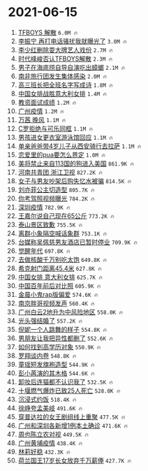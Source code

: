# 2021-06-15

1. [TFBOYS 解散](https://s.weibo.com/weibo?q=TFBOYS%20%E8%A7%A3%E6%95%A3&Refer=top) `6.0M 🔥`
1. [李振宁 再打电话骚扰我就曝光了](https://s.weibo.com/weibo?q=%E6%9D%8E%E6%8C%AF%E5%AE%81%20%E5%86%8D%E6%89%93%E7%94%B5%E8%AF%9D%E9%AA%9A%E6%89%B0%E6%88%91%E5%B0%B1%E6%9B%9D%E5%85%89%E4%BA%86&Refer=top) `3.0M 🔥`
1. [李少红删除耍大牌艺人戏份](https://s.weibo.com/weibo?q=%23%E6%9D%8E%E5%B0%91%E7%BA%A2%E5%88%A0%E9%99%A4%E8%80%8D%E5%A4%A7%E7%89%8C%E8%89%BA%E4%BA%BA%E6%88%8F%E4%BB%BD%23&Refer=top) `2.7M 🔥`
1. [时代峰峻否认TFBOYS解散](https://s.weibo.com/weibo?q=%23%E6%97%B6%E4%BB%A3%E5%B3%B0%E5%B3%BB%E5%90%A6%E8%AE%A4TFBOYS%E8%A7%A3%E6%95%A3%23&Refer=top) `2.3M 🔥`
1. [男子在海底捞自导自演吃出蟑螂](https://s.weibo.com/weibo?q=%23%E7%94%B7%E5%AD%90%E5%9C%A8%E6%B5%B7%E5%BA%95%E6%8D%9E%E8%87%AA%E5%AF%BC%E8%87%AA%E6%BC%94%E5%90%83%E5%87%BA%E8%9F%91%E8%9E%82%23&Refer=top) `2.1M 🔥`
1. [南非旅行团发生集体感染](https://s.weibo.com/weibo?q=%23%E5%8D%97%E9%9D%9E%E6%97%85%E8%A1%8C%E5%9B%A2%E5%8F%91%E7%94%9F%E9%9B%86%E4%BD%93%E6%84%9F%E6%9F%93%23&Refer=top) `2.0M 🔥`
1. [高三班长把全班名字写成诗](https://s.weibo.com/weibo?q=%23%E9%AB%98%E4%B8%89%E7%8F%AD%E9%95%BF%E6%8A%8A%E5%85%A8%E7%8F%AD%E5%90%8D%E5%AD%97%E5%86%99%E6%88%90%E8%AF%97%23&Refer=top) `1.8M 🔥`
1. [中国女排战胜意大利女排](https://s.weibo.com/weibo?q=%23%E4%B8%AD%E5%9B%BD%E5%A5%B3%E6%8E%92%E6%88%98%E8%83%9C%E6%84%8F%E5%A4%A7%E5%88%A9%E5%A5%B3%E6%8E%92%23&Refer=top) `1.4M 🔥`
1. [教资面试成绩](https://s.weibo.com/weibo?q=%E6%95%99%E8%B5%84%E9%9D%A2%E8%AF%95%E6%88%90%E7%BB%A9&Refer=top) `1.2M 🔥`
1. [广州疫情](https://s.weibo.com/weibo?q=%23%E5%B9%BF%E5%B7%9E%E7%96%AB%E6%83%85%23&Refer=top) `1.2M 🔥`
1. [万茜 晚风](https://s.weibo.com/weibo?q=%E4%B8%87%E8%8C%9C%20%E6%99%9A%E9%A3%8E&Refer=top) `1.1M 🔥`
1. [C罗拒绝与可乐同框](https://s.weibo.com/weibo?q=%23C%E7%BD%97%E6%8B%92%E7%BB%9D%E4%B8%8E%E5%8F%AF%E4%B9%90%E5%90%8C%E6%A1%86%23&Refer=top) `1.1M 🔥`
1. [男孩进女更衣室游泳馆回应](https://s.weibo.com/weibo?q=%23%E7%94%B7%E5%AD%A9%E8%BF%9B%E5%A5%B3%E6%9B%B4%E8%A1%A3%E5%AE%A4%E6%B8%B8%E6%B3%B3%E9%A6%86%E5%9B%9E%E5%BA%94%23&Refer=top) `1.1M 🔥`
1. [单亲爸爸带4岁儿子从西安骑行去拉萨](https://s.weibo.com/weibo?q=%23%E5%8D%95%E4%BA%B2%E7%88%B8%E7%88%B8%E5%B8%A64%E5%B2%81%E5%84%BF%E5%AD%90%E4%BB%8E%E8%A5%BF%E5%AE%89%E9%AA%91%E8%A1%8C%E5%8E%BB%E6%8B%89%E8%90%A8%23&Refer=top) `1.1M 🔥`
1. [恋爱里的pua要怎么界定](https://s.weibo.com/weibo?q=%23%E6%81%8B%E7%88%B1%E9%87%8C%E7%9A%84pua%E8%A6%81%E6%80%8E%E4%B9%88%E7%95%8C%E5%AE%9A%23&Refer=top) `1.0M 🔥`
1. [美将禁止来自113国的狗进入美国](https://s.weibo.com/weibo?q=%23%E7%BE%8E%E5%B0%86%E7%A6%81%E6%AD%A2%E6%9D%A5%E8%87%AA113%E5%9B%BD%E7%9A%84%E7%8B%97%E8%BF%9B%E5%85%A5%E7%BE%8E%E5%9B%BD%23&Refer=top) `861.9K 🔥`
1. [河南共青团 浙江卫视](https://s.weibo.com/weibo?q=%E6%B2%B3%E5%8D%97%E5%85%B1%E9%9D%92%E5%9B%A2%20%E6%B5%99%E6%B1%9F%E5%8D%AB%E8%A7%86&Refer=top) `827.2K 🔥`
1. [女子与男友吵架后购失忆水被骗](https://s.weibo.com/weibo?q=%23%E5%A5%B3%E5%AD%90%E4%B8%8E%E7%94%B7%E5%8F%8B%E5%90%B5%E6%9E%B6%E5%90%8E%E8%B4%AD%E5%A4%B1%E5%BF%86%E6%B0%B4%E8%A2%AB%E9%AA%97%23&Refer=top) `814.5K 🔥`
1. [刘亦菲公主切造型](https://s.weibo.com/weibo?q=%23%E5%88%98%E4%BA%A6%E8%8F%B2%E5%85%AC%E4%B8%BB%E5%88%87%E9%80%A0%E5%9E%8B%23&Refer=top) `805.7K 🔥`
1. [你考驾照视频曝光](https://s.weibo.com/weibo?q=%23%E4%BD%A0%E8%80%83%E9%A9%BE%E7%85%A7%E8%A7%86%E9%A2%91%E6%9B%9D%E5%85%89%23&Refer=top) `784.2K 🔥`
1. [深圳疫情](https://s.weibo.com/weibo?q=%E6%B7%B1%E5%9C%B3%E7%96%AB%E6%83%85&Refer=top) `782.9K 🔥`
1. [王嘉尔说自己现在65公斤](https://s.weibo.com/weibo?q=%23%E7%8E%8B%E5%98%89%E5%B0%94%E8%AF%B4%E8%87%AA%E5%B7%B1%E7%8E%B0%E5%9C%A865%E5%85%AC%E6%96%A4%23&Refer=top) `773.2K 🔥`
1. [泰山景区致歉](https://s.weibo.com/weibo?q=%23%E6%B3%B0%E5%B1%B1%E6%99%AF%E5%8C%BA%E8%87%B4%E6%AD%89%23&Refer=top) `755.5K 🔥`
1. [离群小象隔空喊话象群](https://s.weibo.com/weibo?q=%E7%A6%BB%E7%BE%A4%E5%B0%8F%E8%B1%A1%E9%9A%94%E7%A9%BA%E5%96%8A%E8%AF%9D%E8%B1%A1%E7%BE%A4&Refer=top) `753.1K 🔥`
1. [台媒称吴佩慈男友酒店已暂时停业](https://s.weibo.com/weibo?q=%23%E5%8F%B0%E5%AA%92%E7%A7%B0%E5%90%B4%E4%BD%A9%E6%85%88%E7%94%B7%E5%8F%8B%E9%85%92%E5%BA%97%E5%B7%B2%E6%9A%82%E6%97%B6%E5%81%9C%E4%B8%9A%23&Refer=top) `709.9K 🔥`
1. [觉醒年代](https://s.weibo.com/weibo?q=%E8%A7%89%E9%86%92%E5%B9%B4%E4%BB%A3&Refer=top) `697.8K 🔥`
1. [去做核酸千万别吃太饱](https://s.weibo.com/weibo?q=%23%E5%8E%BB%E5%81%9A%E6%A0%B8%E9%85%B8%E5%8D%83%E4%B8%87%E5%88%AB%E5%90%83%E5%A4%AA%E9%A5%B1%23&Refer=top) `649.8K 🔥`
1. [希克射门距离45.4米](https://s.weibo.com/weibo?q=%E5%B8%8C%E5%85%8B%E5%B0%84%E9%97%A8%E8%B7%9D%E7%A6%BB45.4%E7%B1%B3&Refer=top) `627.8K 🔥`
1. [中国女排 意大利女排](https://s.weibo.com/weibo?q=%E4%B8%AD%E5%9B%BD%E5%A5%B3%E6%8E%92%20%E6%84%8F%E5%A4%A7%E5%88%A9%E5%A5%B3%E6%8E%92&Refer=top) `625.7K 🔥`
1. [中国百年前后对比照](https://s.weibo.com/weibo?q=%23%E4%B8%AD%E5%9B%BD%E7%99%BE%E5%B9%B4%E5%89%8D%E5%90%8E%E5%AF%B9%E6%AF%94%E7%85%A7%23&Refer=top) `605.9K 🔥`
1. [金晨小鬼rap版偏爱](https://s.weibo.com/weibo?q=%23%E9%87%91%E6%99%A8%E5%B0%8F%E9%AC%BCrap%E7%89%88%E5%81%8F%E7%88%B1%23&Refer=top) `574.6K 🔥`
1. [南京胖哥视频发声](https://s.weibo.com/weibo?q=%23%E5%8D%97%E4%BA%AC%E8%83%96%E5%93%A5%E8%A7%86%E9%A2%91%E5%8F%91%E5%A3%B0%23&Refer=top) `560.4K 🔥`
1. [广州白云2地升为中风险地区](https://s.weibo.com/weibo?q=%23%E5%B9%BF%E5%B7%9E%E7%99%BD%E4%BA%912%E5%9C%B0%E5%8D%87%E4%B8%BA%E4%B8%AD%E9%A3%8E%E9%99%A9%E5%9C%B0%E5%8C%BA%23&Refer=top) `558.0K 🔥`
1. [光头强结婚了](https://s.weibo.com/weibo?q=%23%E5%85%89%E5%A4%B4%E5%BC%BA%E7%BB%93%E5%A9%9A%E4%BA%86%23&Refer=top) `557.2K 🔥`
1. [倪妮一个人跳舞的样子](https://s.weibo.com/weibo?q=%23%E5%80%AA%E5%A6%AE%E4%B8%80%E4%B8%AA%E4%BA%BA%E8%B7%B3%E8%88%9E%E7%9A%84%E6%A0%B7%E5%AD%90%23&Refer=top) `554.8K 🔥`
1. [男朋友让我把异性都删了](https://s.weibo.com/weibo?q=%23%E7%94%B7%E6%9C%8B%E5%8F%8B%E8%AE%A9%E6%88%91%E6%8A%8A%E5%BC%82%E6%80%A7%E9%83%BD%E5%88%A0%E4%BA%86%23&Refer=top) `552.6K 🔥`
1. [如何找到高学历对象](https://s.weibo.com/weibo?q=%23%E5%A6%82%E4%BD%95%E6%89%BE%E5%88%B0%E9%AB%98%E5%AD%A6%E5%8E%86%E5%AF%B9%E8%B1%A1%23&Refer=top) `550.9K 🔥`
1. [罗翔谈内卷](https://s.weibo.com/weibo?q=%23%E7%BD%97%E7%BF%94%E8%B0%88%E5%86%85%E5%8D%B7%23&Refer=top) `548.8K 🔥`
1. [童瑶短发旗袍造型](https://s.weibo.com/weibo?q=%23%E7%AB%A5%E7%91%B6%E7%9F%AD%E5%8F%91%E6%97%97%E8%A2%8D%E9%80%A0%E5%9E%8B%23&Refer=top) `544.9K 🔥`
1. [彭小苒演的其木格](https://s.weibo.com/weibo?q=%23%E5%BD%AD%E5%B0%8F%E8%8B%92%E6%BC%94%E7%9A%84%E5%85%B6%E6%9C%A8%E6%A0%BC%23&Refer=top) `544.6K 🔥`
1. [卸妆后连猫都不认识我了](https://s.weibo.com/weibo?q=%23%E5%8D%B8%E5%A6%86%E5%90%8E%E8%BF%9E%E7%8C%AB%E9%83%BD%E4%B8%8D%E8%AE%A4%E8%AF%86%E6%88%91%E4%BA%86%23&Refer=top) `532.5K 🔥`
1. [十堰燃气爆炸已致25人死亡](https://s.weibo.com/weibo?q=%23%E5%8D%81%E5%A0%B0%E7%87%83%E6%B0%94%E7%88%86%E7%82%B8%E5%B7%B2%E8%87%B425%E4%BA%BA%E6%AD%BB%E4%BA%A1%23&Refer=top) `528.0K 🔥`
1. [沉浸式约饭](https://s.weibo.com/weibo?q=%23%E6%B2%89%E6%B5%B8%E5%BC%8F%E7%BA%A6%E9%A5%AD%23&Refer=top) `518.4K 🔥`
1. [徐峥夸孟美岐](https://s.weibo.com/weibo?q=%23%E5%BE%90%E5%B3%A5%E5%A4%B8%E5%AD%9F%E7%BE%8E%E5%B2%90%23&Refer=top) `491.6K 🔥`
1. [穿普达拉的女王剧组线上重聚](https://s.weibo.com/weibo?q=%23%E7%A9%BF%E6%99%AE%E8%BE%BE%E6%8B%89%E7%9A%84%E5%A5%B3%E7%8E%8B%E5%89%A7%E7%BB%84%E7%BA%BF%E4%B8%8A%E9%87%8D%E8%81%9A%23&Refer=top) `477.5K 🔥`
1. [广州和深圳各新增1例本土确诊](https://s.weibo.com/weibo?q=%23%E5%B9%BF%E5%B7%9E%E5%92%8C%E6%B7%B1%E5%9C%B3%E5%90%84%E6%96%B0%E5%A2%9E1%E4%BE%8B%E6%9C%AC%E5%9C%9F%E7%A1%AE%E8%AF%8A%23&Refer=top) `471.6K 🔥`
1. [周也陈立农对视](https://s.weibo.com/weibo?q=%23%E5%91%A8%E4%B9%9F%E9%99%88%E7%AB%8B%E5%86%9C%E5%AF%B9%E8%A7%86%23&Refer=top) `449.5K 🔥`
1. [广州黄埔疫情](https://s.weibo.com/weibo?q=%23%E5%B9%BF%E5%B7%9E%E9%BB%84%E5%9F%94%E7%96%AB%E6%83%85%23&Refer=top) `438.4K 🔥`
1. [林莉好稳](https://s.weibo.com/weibo?q=%E6%9E%97%E8%8E%89%E5%A5%BD%E7%A8%B3&Refer=top) `432.3K 🔥`
1. [荷兰国王17岁长女放弃千万薪俸](https://s.weibo.com/weibo?q=%23%E8%8D%B7%E5%85%B0%E5%9B%BD%E7%8E%8B17%E5%B2%81%E9%95%BF%E5%A5%B3%E6%94%BE%E5%BC%83%E5%8D%83%E4%B8%87%E8%96%AA%E4%BF%B8%23&Refer=top) `427.7K 🔥`
